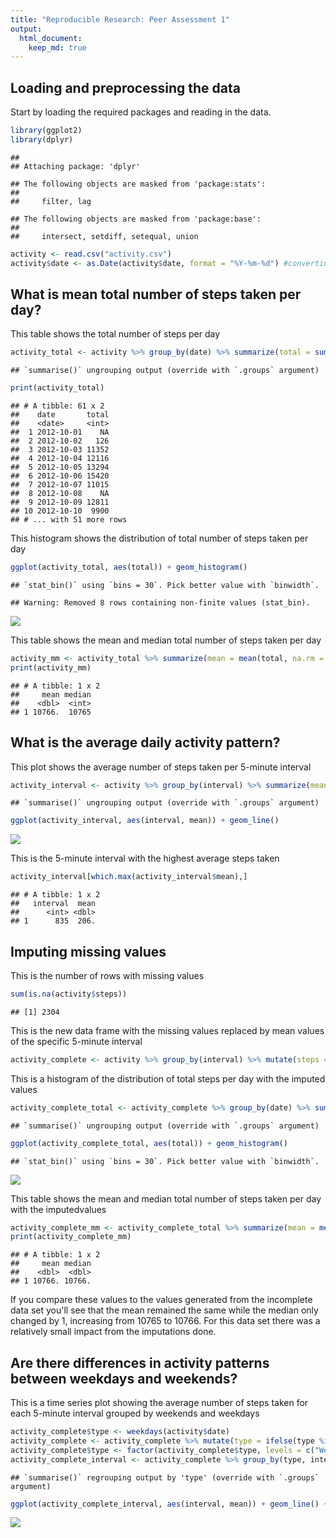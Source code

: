 ```yaml
---
title: "Reproducible Research: Peer Assessment 1"
output: 
  html_document:
    keep_md: true
---
```



## Loading and preprocessing the data
Start by loading the required packages and reading in the data.

```r
library(ggplot2)
library(dplyr)
```

```
## 
## Attaching package: 'dplyr'
```

```
## The following objects are masked from 'package:stats':
## 
##     filter, lag
```

```
## The following objects are masked from 'package:base':
## 
##     intersect, setdiff, setequal, union
```

```r
activity <- read.csv("activity.csv")
activity$date <- as.Date(activity$date, format = "%Y-%m-%d") #converting the date column from character to date class
```

## What is mean total number of steps taken per day?
This table shows the total number of steps per day

```r
activity_total <- activity %>% group_by(date) %>% summarize(total = sum(steps))
```

```
## `summarise()` ungrouping output (override with `.groups` argument)
```

```r
print(activity_total)
```

```
## # A tibble: 61 x 2
##    date       total
##    <date>     <int>
##  1 2012-10-01    NA
##  2 2012-10-02   126
##  3 2012-10-03 11352
##  4 2012-10-04 12116
##  5 2012-10-05 13294
##  6 2012-10-06 15420
##  7 2012-10-07 11015
##  8 2012-10-08    NA
##  9 2012-10-09 12811
## 10 2012-10-10  9900
## # ... with 51 more rows
```

This histogram shows the distribution of total number of steps taken per day

```r
ggplot(activity_total, aes(total)) + geom_histogram()
```

```
## `stat_bin()` using `bins = 30`. Pick better value with `binwidth`.
```

```
## Warning: Removed 8 rows containing non-finite values (stat_bin).
```

![](PA1_template_files/figure-html/unnamed-chunk-3-1.png)<!-- -->

This table shows the mean and median total number of steps taken per day

```r
activity_mm <- activity_total %>% summarize(mean = mean(total, na.rm = TRUE), median = median(total, na.rm = TRUE))
print(activity_mm)
```

```
## # A tibble: 1 x 2
##     mean median
##    <dbl>  <int>
## 1 10766.  10765
```

## What is the average daily activity pattern?
This plot shows the average number of steps taken per 5-minute interval

```r
activity_interval <- activity %>% group_by(interval) %>% summarize(mean = mean(steps, na.rm = TRUE))
```

```
## `summarise()` ungrouping output (override with `.groups` argument)
```

```r
ggplot(activity_interval, aes(interval, mean)) + geom_line()
```

![](PA1_template_files/figure-html/unnamed-chunk-5-1.png)<!-- -->

This is the 5-minute interval with the highest average steps taken

```r
activity_interval[which.max(activity_interval$mean),]
```

```
## # A tibble: 1 x 2
##   interval  mean
##      <int> <dbl>
## 1      835  206.
```

## Imputing missing values
This is the number of rows with missing values

```r
sum(is.na(activity$steps))
```

```
## [1] 2304
```

This is the new data frame with the missing values replaced by mean values of the specific 5-minute interval

```r
activity_complete <- activity %>% group_by(interval) %>% mutate(steps = ifelse(is.na(steps), mean(steps, na.rm = TRUE), steps)) %>% ungroup()
```

This is a histogram of the distribution of total steps per day with the imputed values

```r
activity_complete_total <- activity_complete %>% group_by(date) %>% summarize(total = sum(steps))
```

```
## `summarise()` ungrouping output (override with `.groups` argument)
```

```r
ggplot(activity_complete_total, aes(total)) + geom_histogram()
```

```
## `stat_bin()` using `bins = 30`. Pick better value with `binwidth`.
```

![](PA1_template_files/figure-html/unnamed-chunk-9-1.png)<!-- -->

This table shows the mean and median total number of steps taken per day with the imputedvalues

```r
activity_complete_mm <- activity_complete_total %>% summarize(mean = mean(total), median = median(total))
print(activity_complete_mm)
```

```
## # A tibble: 1 x 2
##     mean median
##    <dbl>  <dbl>
## 1 10766. 10766.
```

If you compare these values to the values generated from the incomplete data set you'll see that the mean remained the same while the median only changed by 1, increasing from 10765 to 10766. For this data set there was a relatively small impact from the imputations done. 

## Are there differences in activity patterns between weekdays and weekends?

This is a time series plot showing the average number of steps taken for each 5-minute interval grouped by weekends and weekdays

```r
activity_complete$type <- weekdays(activity$date)
activity_complete <- activity_complete %>% mutate(type = ifelse(type %in% c("Monday", "Tuesday", "Wednesday", "Thursday", "Friday"), "Weekday", "Weekend"))
activity_complete$type <- factor(activity_complete$type, levels = c("Weekday", "Weekend"))
activity_complete_interval <- activity_complete %>% group_by(type, interval) %>% summarize(mean = mean(steps))
```

```
## `summarise()` regrouping output by 'type' (override with `.groups` argument)
```

```r
ggplot(activity_complete_interval, aes(interval, mean)) + geom_line() + facet_wrap(~type)
```

![](PA1_template_files/figure-html/unnamed-chunk-11-1.png)<!-- -->
